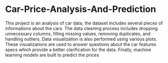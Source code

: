 # Car-Price-Analysis-And-Prediction
This project is an analysis of car data, the dataset includes several pieces of informations about the cars. The data cleaning process includes dropping unnecessary columns, filling missing values, removing duplicates, and handling outliers. Data visualization is also performed using various plots. These visualizations are used to answer questions about the car features specs which provide a better clarification for the data. Finally, machine learning models are built to predict the prices 
